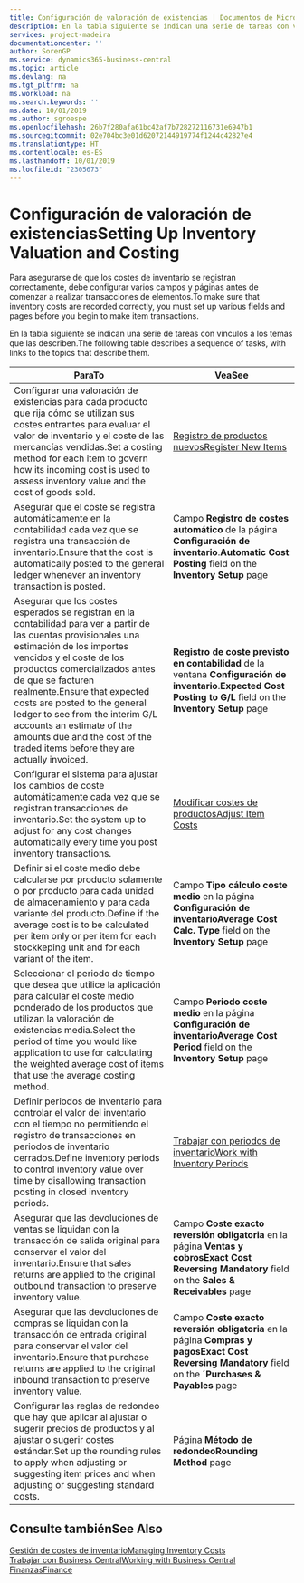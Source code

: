 ```yaml
---
title: Configuración de valoración de existencias | Documentos de Microsoft
description: En la tabla siguiente se indican una serie de tareas con vínculos a los temas que las describen.
services: project-madeira
documentationcenter: ''
author: SorenGP
ms.service: dynamics365-business-central
ms.topic: article
ms.devlang: na
ms.tgt_pltfrm: na
ms.workload: na
ms.search.keywords: ''
ms.date: 10/01/2019
ms.author: sgroespe
ms.openlocfilehash: 26b7f280afa61bc42af7b728272116731e6947b1
ms.sourcegitcommit: 02e704bc3e01d62072144919774f1244c42827e4
ms.translationtype: HT
ms.contentlocale: es-ES
ms.lasthandoff: 10/01/2019
ms.locfileid: "2305673"
---
```

# <a name="setting-up-inventory-valuation-and-costing"></a><span data-ttu-id="6ab83-103">Configuración de valoración de existencias</span><span class="sxs-lookup"><span data-stu-id="6ab83-103">Setting Up Inventory Valuation and Costing</span></span>
<span data-ttu-id="6ab83-104">Para asegurarse de que los costes de inventario se registran correctamente, debe configurar varios campos y páginas antes de comenzar a realizar transacciones de elementos.</span><span class="sxs-lookup"><span data-stu-id="6ab83-104">To make sure that inventory costs are recorded correctly, you must set up various fields and pages before you begin to make item transactions.</span></span>

<span data-ttu-id="6ab83-105">En la tabla siguiente se indican una serie de tareas con vínculos a los temas que las describen.</span><span class="sxs-lookup"><span data-stu-id="6ab83-105">The following table describes a sequence of tasks, with links to the topics that describe them.</span></span>

|<span data-ttu-id="6ab83-106">**Para**</span><span class="sxs-lookup"><span data-stu-id="6ab83-106">**To**</span></span>|<span data-ttu-id="6ab83-107">**Vea**</span><span class="sxs-lookup"><span data-stu-id="6ab83-107">**See**</span></span>|  
|------------|-------------|  
|<span data-ttu-id="6ab83-108">Configurar una valoración de existencias para cada producto que rija cómo se utilizan sus costes entrantes para evaluar el valor de inventario y el coste de las mercancías vendidas.</span><span class="sxs-lookup"><span data-stu-id="6ab83-108">Set a costing method for each item to govern how its incoming cost is used to assess inventory value and the cost of goods sold.</span></span>|[<span data-ttu-id="6ab83-109">Registro de productos nuevos</span><span class="sxs-lookup"><span data-stu-id="6ab83-109">Register New Items</span></span>](inventory-how-register-new-items.md)|  
|<span data-ttu-id="6ab83-110">Asegurar que el coste se registra automáticamente en la contabilidad cada vez que se registra una transacción de inventario.</span><span class="sxs-lookup"><span data-stu-id="6ab83-110">Ensure that the cost is automatically posted to the general ledger whenever an inventory transaction is posted.</span></span>|<span data-ttu-id="6ab83-111">Campo **Registro de costes automático** de la página **Configuración de inventario**.</span><span class="sxs-lookup"><span data-stu-id="6ab83-111">**Automatic Cost Posting** field on the **Inventory Setup** page</span></span>|  
|<span data-ttu-id="6ab83-112">Asegurar que los costes esperados se registran en la contabilidad para ver a partir de las cuentas provisionales una estimación de los importes vencidos y el coste de los productos comercializados antes de que se facturen realmente.</span><span class="sxs-lookup"><span data-stu-id="6ab83-112">Ensure that expected costs are posted to the general ledger to see from the interim G/L accounts an estimate of the amounts due and the cost of the traded items before they are actually invoiced.</span></span>|<span data-ttu-id="6ab83-113">**Registro de coste previsto en contabilidad** de la ventana **Configuración de inventario**.</span><span class="sxs-lookup"><span data-stu-id="6ab83-113">**Expected Cost Posting to G/L** field on the **Inventory Setup** page</span></span>|  
|<span data-ttu-id="6ab83-114">Configurar el sistema para ajustar los cambios de coste automáticamente cada vez que se registran transacciones de inventario.</span><span class="sxs-lookup"><span data-stu-id="6ab83-114">Set the system up to adjust for any cost changes automatically every time you post inventory transactions.</span></span>|[<span data-ttu-id="6ab83-115">Modificar costes de productos</span><span class="sxs-lookup"><span data-stu-id="6ab83-115">Adjust Item Costs</span></span>](inventory-how-adjust-item-costs.md)|  
|<span data-ttu-id="6ab83-116">Definir si el coste medio debe calcularse por producto solamente o por producto para cada unidad de almacenamiento y para cada variante del producto.</span><span class="sxs-lookup"><span data-stu-id="6ab83-116">Define if the average cost is to be calculated per item only or per item for each stockkeping unit and for each variant of the item.</span></span>|<span data-ttu-id="6ab83-117">Campo **Tipo cálculo coste medio** en la página **Configuración de inventario**</span><span class="sxs-lookup"><span data-stu-id="6ab83-117">**Average Cost Calc. Type** field on the **Inventory Setup** page</span></span>|  
|<span data-ttu-id="6ab83-118">Seleccionar el periodo de tiempo que desea que utilice la aplicación para calcular el coste medio ponderado de los productos que utilizan la valoración de existencias media.</span><span class="sxs-lookup"><span data-stu-id="6ab83-118">Select the period of time you would like application to use for calculating the weighted average cost of items that use the average costing method.</span></span>|<span data-ttu-id="6ab83-119">Campo **Periodo coste medio** en la página **Configuración de inventario**</span><span class="sxs-lookup"><span data-stu-id="6ab83-119">**Average Cost Period** field on the **Inventory Setup** page</span></span>|  
|<span data-ttu-id="6ab83-120">Definir periodos de inventario para controlar el valor del inventario con el tiempo no permitiendo el registro de transacciones en periodos de inventario cerrados.</span><span class="sxs-lookup"><span data-stu-id="6ab83-120">Define inventory periods to control inventory value over time by disallowing transaction posting in closed inventory periods.</span></span>|[<span data-ttu-id="6ab83-121">Trabajar con periodos de inventario</span><span class="sxs-lookup"><span data-stu-id="6ab83-121">Work with Inventory Periods</span></span>](finance-how-to-work-with-inventory-periods.md)|  
|<span data-ttu-id="6ab83-122">Asegurar que las devoluciones de ventas se liquidan con la transacción de salida original para conservar el valor del inventario.</span><span class="sxs-lookup"><span data-stu-id="6ab83-122">Ensure that sales returns are applied to the original outbound transaction to preserve inventory value.</span></span>|<span data-ttu-id="6ab83-123">Campo **Coste exacto reversión obligatoria** en la página **Ventas y cobros**</span><span class="sxs-lookup"><span data-stu-id="6ab83-123">**Exact Cost Reversing Mandatory** field on the **Sales & Receivables** page</span></span>|  
|<span data-ttu-id="6ab83-124">Asegurar que las devoluciones de compras se liquidan con la transacción de entrada original para conservar el valor del inventario.</span><span class="sxs-lookup"><span data-stu-id="6ab83-124">Ensure that purchase returns are applied to the original inbound transaction to preserve inventory value.</span></span>|<span data-ttu-id="6ab83-125">Campo **Coste exacto reversión obligatoria** en la página **Compras y pagos**</span><span class="sxs-lookup"><span data-stu-id="6ab83-125">**Exact Cost Reversing Mandatory** field on the **´Purchases & Payables** page</span></span>|
|<span data-ttu-id="6ab83-126">Configurar las reglas de redondeo que hay que aplicar al ajustar o sugerir precios de productos y al ajustar o sugerir costes estándar.</span><span class="sxs-lookup"><span data-stu-id="6ab83-126">Set up the rounding rules to apply when adjusting or suggesting item prices and when adjusting or suggesting standard costs.</span></span>|<span data-ttu-id="6ab83-127">Página **Método de redondeo**</span><span class="sxs-lookup"><span data-stu-id="6ab83-127">**Rounding Method** page</span></span>|  

## <a name="see-also"></a><span data-ttu-id="6ab83-128">Consulte también</span><span class="sxs-lookup"><span data-stu-id="6ab83-128">See Also</span></span>  
[<span data-ttu-id="6ab83-129">Gestión de costes de inventario</span><span class="sxs-lookup"><span data-stu-id="6ab83-129">Managing Inventory Costs</span></span>](finance-manage-inventory-costs.md)  
[<span data-ttu-id="6ab83-130">Trabajar con Business Central</span><span class="sxs-lookup"><span data-stu-id="6ab83-130">Working with Business Central</span></span>](ui-work-product.md)  
[<span data-ttu-id="6ab83-131">Finanzas</span><span class="sxs-lookup"><span data-stu-id="6ab83-131">Finance</span></span>](finance.md)  
